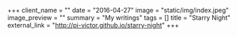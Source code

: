 +++
client_name = ""
date = "2016-04-27"
image = "static/img/index.jpeg"
image_preview = ""
summary = "My writings"
tags = []
title = "Starry Night"
external_link = "http://pi-victor.github.io/starry-night"
+++
